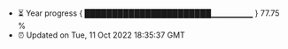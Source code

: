 - ⏳ Year progress { ███████████████████████▁▁▁▁▁▁▁ } 77.75 %
- ⏰ Updated on Tue, 11 Oct 2022 18:35:37 GMT

